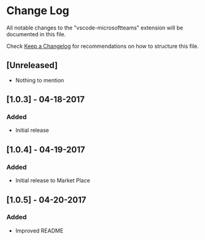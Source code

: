 # Change Log
All notable changes to the "vscode-microsoftteams" extension will be documented in this file.

Check [Keep a Changelog](http://keepachangelog.com/) for recommendations on how to structure this file.

## [Unreleased]
- Nothing to mention

## [1.0.3] - 04-18-2017
### Added
- Initial release

## [1.0.4] - 04-19-2017
### Added
- Initial release to Market Place

## [1.0.5] - 04-20-2017
### Added
- Improved README